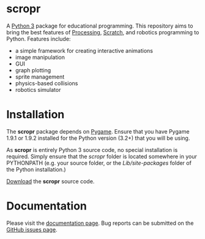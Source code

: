 # scropr
A [Python 3](http://www.python.org) package for educational programming. This repository aims to bring the best features of [Processing](http://www.processing.org), [Scratch](http://scratch.mit.edu), and robotics programming to Python. Features include:
* a simple framework for creating interactive animations
* image manipulation
* GUI
* graph plotting
* sprite management
* physics-based collisions
* robotics simulator

# Installation
The **scropr** package depends on [Pygame](http://pygame.org/download.shtml). Ensure that you have Pygame 1.9.1 or 1.9.2 installed for the Python version (3.2+) that you will be using.

As **scropr** is entirely Python 3 source code, no special installation is required. Simply ensure that the *scropr* folder is located somewhere in your PYTHONPATH (e.g. your source folder, or the *Lib/site-packages* folder of the Python installation.)

[Download](https://github.com/dmaccarthy/scropr/releases) the **scropr** source code.

# Documentation
Please visit the [documentation page](http://dmaccarthy.github.io/scropr/). Bug reports can be submitted on the [GitHub issues page](https://github.com/dmaccarthy/scropr/issues). 
